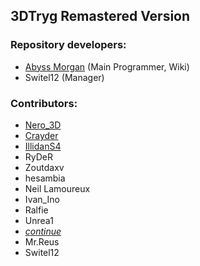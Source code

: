 ## 3DTryg Remastered Version


### Repository developers:
* [Abyss Morgan](https://github.com/AbyssMorgan) (Main Programmer, Wiki)
* Switel12 (Manager)


### Contributors:
* [Nero_3D](https://github.com/Shiska)
* [Crayder](https://github.com/Crayder)
* [IllidanS4](https://github.com/IS4Code)
* RyDeR
* Zoutdaxv
* hesambia
* Neil Lamoureux
* Ivan_Ino
* Ralfie
* Unrea1
* [$continue$](https://github.com/continue98)
* Mr.Reus
* Switel12
